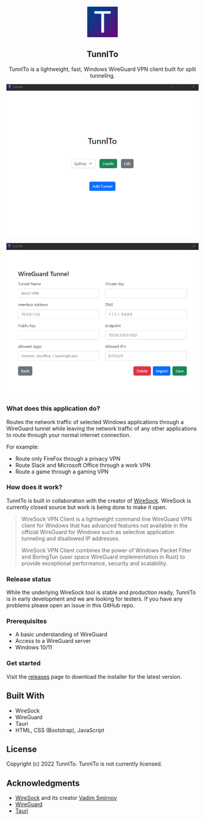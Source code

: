 <br />
<div align="center">
  <a href="https://github.com/othneildrew/Best-README-Template">
    <img src="readme-images/logo.png" alt="Logo" width="80" height="80">
  </a>

  <h2 align="center">TunnlTo</h2>

  <p align="center">
    TunnlTo is a lightweight, fast, Windows WireGuard VPN client built for split tunneling.
    <br />
  </p>
  <img src="./readme-images/screenshot-home-page.png">
  <br />
  <br />
  <img src="./readme-images/screenshot-edit-page.png">
  <br />

</div>

### What does this application do?
Routes the network traffic of selected Windows applications through a WireGuard tunnel while leaving the network traffic of any other applications to route through your normal internet connection.

For example:
* Route only FireFox through a privacy VPN
* Route Slack and Microsoft Office through a work VPN
* Route a game through a gaming VPN 

### How does it work?
TunnlTo is built in collaboration with the creator of [WireSock](https://www.wiresock.net/). WireSock is currently closed source but work is being done to make it open.

> WireSock VPN Client is a lightweight command line WireGuard VPN client for Windows that has advanced features not available in the official WireGuard for Windows such as selective application tunneling and disallowed IP addresses.
>
>WireSock VPN Client combines the power of Windows Packet Filter and BoringTun (user space WireGuard implementation in Rust) to provide exceptional performance, security and scalability.

### Release status
While the underlying WireSock tool is stable and production ready, TunnlTo is in early development and we are looking for testers. If you have any problems please open an issue in this GitHub repo. 

### Prerequisites
* A basic understanding of WireGuard
* Access to a WireGuard server
* Windows 10/11

### Get started
Visit the [releases](https://github.com/TunnlTo/desktop-app/releases) page to download the installer for the latest version. 

## Built With
* WireSock
* WireGuard
* Tauri
* HTML, CSS (Bootstrap), JavaScript

## License
Copyright (c) 2022 TunnlTo. TunnlTo is not currently licensed.

## Acknowledgments

* [WireSock](https://www.wiresock.net/) and its creator [Vadim Smirnov](https://www.ntkernel.com/)
* [WireGuard](https://www.wireguard.com/)
* [Tauri](https://tauri.app/)